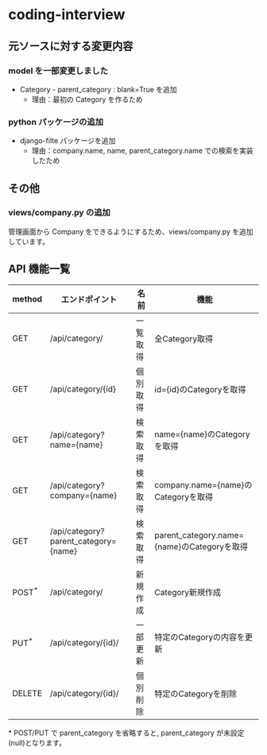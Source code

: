 # coding-interview

## 元ソースに対する変更内容
### model を一部変更しました
* Category - parent_category : blank=True を追加
  * 理由：最初の Category を作るため
### python パッケージの追加
* django-filte パッケージを追加
  * 理由：company.name, name, parent_category.name での検索を実装したため

## その他
### views/company.py の追加
管理画面から Company をできるようにするため、views/company.py を追加しています。
  
## API 機能一覧
|method|エンドポイント|名前|機能|
| ---- | ---- | ---- | ---- |
| GET  |/api/category/|一覧取得|全Category取得|
| GET  |/api/category/{id}|個別取得|id={id}のCategoryを取得|
| GET  |/api/category?name={name}|検索取得|name={name}のCategoryを取得|
| GET  |/api/category?company={name}|検索取得|company.name={name}のCategoryを取得|
| GET  |/api/category?parent_category={name}|検索取得|parent_category.name={name}のCategoryを取得|
| POST<sup>*</sup>|/api/category/|新規作成|Category新規作成|
| PUT<sup>*</sup>|/api/category/{id}/|一部更新|特定のCategoryの内容を更新|
|DELETE|/api/category/{id}/|個別削除|特定のCategoryを削除|

\* POST/PUT で parent_category を省略すると, parent_category が未設定(null)となります。